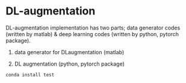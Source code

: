 # DL-augmentation

DL-augmentation implementation has two parts; data generator codes (written by matlab) & deep learning codes (written by python, pytorch package).

1. data generator for DLaugmentation (matlab)



2. DL augmentation (python, pytorch package)

```
conda install test
```
